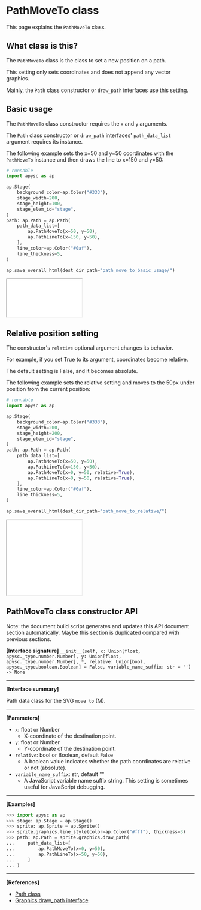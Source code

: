 # PathMoveTo class

This page explains the `PathMoveTo` class.

## What class is this?

The `PathMoveTo` class is the class to set a new position on a path.

This setting only sets coordinates and does not append any vector graphics.

Mainly, the `Path` class constructor or `draw_path` interfaces use this setting.

## Basic usage

The `PathMoveTo` class constructor requires the `x` and `y` arguments.

The `Path` class constructor or `draw_path` interfaces' `path_data_list` argument requires its instance.

The following example sets the x=50 and y=50 coordinates with the `PathMoveTo` instance and then draws the line to x=150 and y=50:

```py
# runnable
import apysc as ap

ap.Stage(
    background_color=ap.Color("#333"),
    stage_width=200,
    stage_height=100,
    stage_elem_id="stage",
)
path: ap.Path = ap.Path(
    path_data_list=[
        ap.PathMoveTo(x=50, y=50),
        ap.PathLineTo(x=150, y=50),
    ],
    line_color=ap.Color("#0af"),
    line_thickness=5,
)

ap.save_overall_html(dest_dir_path="path_move_to_basic_usage/")
```

<iframe src="static/path_move_to_basic_usage/index.html" width="200" height="100"></iframe>

## Relative position setting

The constructor's `relative` optional argument changes its behavior.

For example, if you set True to its argument, coordinates become relative.

The default setting is False, and it becomes absolute.

The following example sets the relative setting and moves to the 50px under position from the current position:

```py
# runnable
import apysc as ap

ap.Stage(
    background_color=ap.Color("#333"),
    stage_width=200,
    stage_height=200,
    stage_elem_id="stage",
)
path: ap.Path = ap.Path(
    path_data_list=[
        ap.PathMoveTo(x=50, y=50),
        ap.PathLineTo(x=150, y=50),
        ap.PathMoveTo(x=0, y=50, relative=True),
        ap.PathLineTo(x=0, y=50, relative=True),
    ],
    line_color=ap.Color("#0af"),
    line_thickness=5,
)

ap.save_overall_html(dest_dir_path="path_move_to_relative/")
```

<iframe src="static/path_move_to_relative/index.html" width="200" height="200"></iframe>

## PathMoveTo class constructor API

<!-- Docstring: apysc._geom.path_move_to.PathMoveTo.__init__ -->

<span class="inconspicuous-txt">Note: the document build script generates and updates this API document section automatically. Maybe this section is duplicated compared with previous sections.</span>

**[Interface signature]** `__init__(self, x: Union[float, apysc._type.number.Number], y: Union[float, apysc._type.number.Number], *, relative: Union[bool, apysc._type.boolean.Boolean] = False, variable_name_suffix: str = '') -> None`<hr>

**[Interface summary]**

Path data class for the SVG `move to` (M).<hr>

**[Parameters]**

- `x`: float or Number
  - X-coordinate of the destination point.
- `y`: float or Number
  - Y-coordinate of the destination point.
- `relative`: bool or Boolean, default False
  - A boolean value indicates whether the path coordinates are relative or not (absolute).
- `variable_name_suffix`: str, default ""
  - A JavaScript variable name suffix string. This setting is sometimes useful for JavaScript debugging.

<hr>

**[Examples]**

```py
>>> import apysc as ap
>>> stage: ap.Stage = ap.Stage()
>>> sprite: ap.Sprite = ap.Sprite()
>>> sprite.graphics.line_style(color=ap.Color("#fff"), thickness=3)
>>> path: ap.Path = sprite.graphics.draw_path(
...     path_data_list=[
...         ap.PathMoveTo(x=0, y=50),
...         ap.PathLineTo(x=50, y=50),
...     ]
... )
```

<hr>

**[References]**

- [Path class](https://simon-ritchie.github.io/apysc/en/path.html)
- [Graphics draw_path interface](https://simon-ritchie.github.io/apysc/en/graphics_draw_path.html)